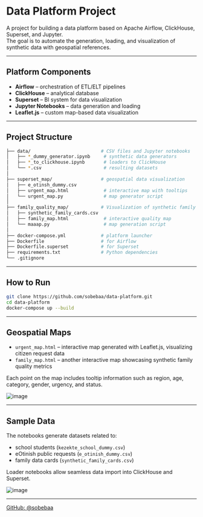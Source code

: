 # Data Platform Project

A project for building a data platform based on Apache Airflow, ClickHouse, Superset, and Jupyter.  
The goal is to automate the generation, loading, and visualization of synthetic data with geospatial references.

---

## Platform Components

- **Airflow** – orchestration of ETL/ELT pipelines  
- **ClickHouse** – analytical database  
- **Superset** – BI system for data visualization  
- **Jupyter Notebooks** – data generation and loading  
- **Leaflet.js** – custom map-based data visualization  

---

## Project Structure

```bash
├── data/                          # CSV files and Jupyter notebooks
│   ├── *_dummy_generator.ipynb     # synthetic data generators
│   ├── *_to_clickhouse.ipynb       # loaders to ClickHouse
│   └── *.csv                       # resulting datasets
│
├── superset_map/                  # geospatial data visualization
│   ├── e_otinsh_dummy.csv
│   ├── urgent_map.html             # interactive map with tooltips
│   └── urgent_map.py               # map generator script
│
├── family_quality_map/            # Visualization of synthetic family data
│   ├── synthetic_family_cards.csv
│   ├── family_map.html             # interactive quality map
│   └── maaap.py                    # map generation script
│
├── docker-compose.yml             # platform launcher
├── Dockerfile                     # for Airflow
├── Dockerfile.superset            # for Superset
├── requirements.txt               # Python dependencies
└── .gitignore
```

---

## How to Run

```bash
git clone https://github.com/sobebaa/data-platform.git
cd data-platform
docker-compose up --build
```

---

## Geospatial Maps

- `urgent_map.html` – interactive map generated with Leaflet.js, visualizing citizen request data
- `family_map.html` – another interactive map showcasing synthetic family quality metrics

Each point on the map includes tooltip information such as region, age, category, gender, urgency, and status.

![image](https://github.com/user-attachments/assets/946bd656-edc2-4e18-9590-c786c42656f2)

---

## Sample Data

The notebooks generate datasets related to:

- school students (`kezekte_school_dummy.csv`)
- eOtinish public requests (`e_otinish_dummy.csv`)
- family data cards (`synthetic_family_cards.csv`)

Loader notebooks allow seamless data import into ClickHouse and Superset.

![image](https://github.com/user-attachments/assets/1168089c-c5f5-495e-8255-d5654250a6f3)


---

[GitHub: @sobebaa](https://github.com/sobebaa)
